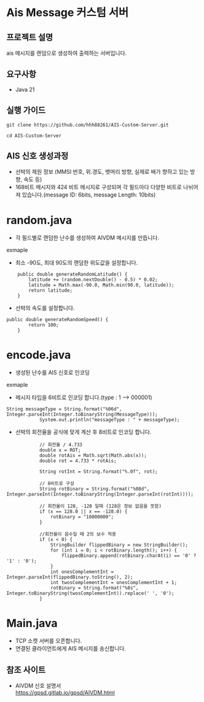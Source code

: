 # Ais Message 커스텀 서버


## 프로젝트 설명
ais 메시지를 랜덤으로 생성하여 출력하는 서버입니다.

## 요구사항
- Java 21  

## 실행 가이드

`git clone https://github.com/hhh88261/AIS-Custom-Server.git`

`cd AIS-Custom-Server`


## AIS 신호 생성과정
- 선박의 제원 정보 (MMSI 번호, 위.경도, 뱃머리 방향, 실제로 배가 향하고 있는 방향, 속도 등)
- 168비트 메시지와 424 비트 메시지로 구성되며 각 필드마다 다양한 비트로 나뉘어져 있습니다.(message ID: 6bits, message Length: 10bits)


# random.java
- 각 필드별로 랜덤한 난수를 생성하여 AIVDM 메시지를 만듭니다.


exmaple
- 최소 -90도, 최대 90도의 랜덤한 위도값을 설정합니다.
```
    public double generateRandomLatitude() {
        latitude += (random.nextDouble() - 0.5) * 0.02;
        latitude = Math.max(-90.0, Math.min(90.0, latitude));
        return latitude;
    }
```

- 선박의 속도를 설정합니다.
```
public double generateRandomSpeed() {
        return 100;
    }
```


# encode.java
- 생성된 난수를 AIS 신호로 인코딩
  

exmaple
- 메시지 타입을 6비트로 인코딩 합니다.(type : 1 --> 000001)
```
String messageType = String.format("%06d", Integer.parseInt(Integer.toBinaryString(MessageType)));
            System.out.println("messageType : " + messageType);  
```


- 선박의 회전율을 공식에 맞게 계산 후 8비트로 인코딩 합니다.
```
            // 회전율 / 4.733
            double x = ROT;
            double rotAis = Math.sqrt(Math.abs(x));
            double rot = 4.733 * rotAis;

            String rotInt = String.format("%.0f", rot);

            // 8비트로 구성
            String rotBinary = String.format("%08d", Integer.parseInt(Integer.toBinaryString(Integer.parseInt(rotInt))));

            // 회전율이 128, -128 일때 (128은 정보 없음을 뜻함)
            if (x == 128.0 || x == -128.0) {
                rotBinary = "10000000"; 
            }

            //회전율이 음수일 때 2의 보수 적용
            if (x < 0) {
                StringBuilder flippedBinary = new StringBuilder();
                for (int i = 0; i < rotBinary.length(); i++) {
                    flippedBinary.append(rotBinary.charAt(i) == '0' ? '1' : '0');
                }
                int onesComplementInt = Integer.parseInt(flippedBinary.toString(), 2);
                int twosComplementInt = onesComplementInt + 1;
                rotBinary = String.format("%8s", Integer.toBinaryString(twosComplementInt)).replace(' ', '0');
            }
```



# Main.java
- TCP 소켓 서버를 오픈합니다.
- 연결된 클라이언트에게 AIS 메시지를 송신합니다.

## 참조 사이트
- AIVDM 신호 설명서    
https://gpsd.gitlab.io/gpsd/AIVDM.html

